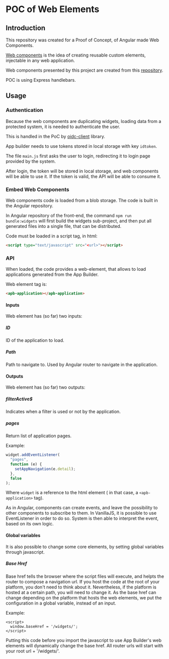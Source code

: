 # POC of Web Elements

## Introduction

This repository was created for a Proof of Concept, of Angular made Web Components.

[Web components](https://developer.mozilla.org/en-US/docs/Web/Web_Components) is the idea of creating reusable custom elements, injectable in any web application.

Web components presented by this project are created from this [repository](https://github.com/ReliefApplications/oort-frontend).

POC is using Express handlebars.

## Usage

### Authentication

Because the web components are duplicating widgets, loading data from a protected system, it is needed to authenticate the user.

This is handled in the PoC by [oidc-client](https://www.npmjs.com/package/oidc-client) library.

App builder needs to use tokens stored in local storage with key `idtoken`.

The file `main.js` first asks the user to login, redirecting it to login page provided by the system.

After login, the token will be stored in local storage, and web components will be able to use it. If the token is valid, the API will be able to consume it.

### Embed Web Components

Web components code is loaded from a blob storage. The code is built in the Angular repository.

In Angular repository of the front-end, the command `npm run bundle:widgets` will first build the widgets sub-project, and then put all generated files into a single file, that can be distributed.

Code must be loaded in a script tag, in html:

```html
<script type="text/javascript" src="<url>"></script>
```

### API

When loaded, the code provides a web-element, that allows to load applications generated from the App Builder.

Web element tag is:
```html
<apb-application></apb-application>
```

#### Inputs
Web element has (so far) two inputs:

##### ID
ID of the application to load.

##### Path
Path to navigate to. Used by Angular router to navigate in the application.

#### Outputs
Web element has (so far) two outputs:

##### filterActive$
Indicates when a filter is used or not by the application.

##### pages
Return list of application pages.

Example:

```js
widget.addEventListener(
  "pages",
  function (e) {
    setAppNavigation(e.detail);
  },
  false
);
```

Where `widget` is a reference to the html element ( in that case, a `<apb-application>` tag).

As in Angular, components can create events, and leave the possibility to other components to subscribe to them.
In VanillaJS, it is possible to use EventListener in order to do so.
System is then able to interpret the event, based on its own logic.

#### Global variables
It is also possible to change some core elements, by setting global variables through javascript.

##### Base Href
Base href tells the browser where the script files will execute, and helpts the router to compose a navigation url.
If you host the code at the root of your platform, you don't need to think about it.
Nevertheless, if the platform is hosted at a certain path, you will need to change it.
As the base href can change depending on the platform that hosts the web elements, we put the configuration in a global variable, instead of an input.

Example:
```
<script>
  window.baseHref = '/widgets/';
</script>
```

Putting this code before you import the javascript to use App Builder's web elements will dynamically change the base href.
All router urls will start with your root url + '/widgets/'.
